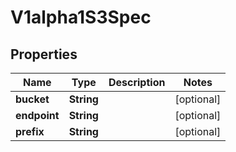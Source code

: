 
# V1alpha1S3Spec

## Properties
Name | Type | Description | Notes
------------ | ------------- | ------------- | -------------
**bucket** | **String** |  |  [optional]
**endpoint** | **String** |  |  [optional]
**prefix** | **String** |  |  [optional]




